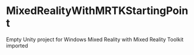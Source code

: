 # MixedRealityWithMRTKStartingPoint
Empty Unity project for Windows Mixed Reality with Mixed Reality Toolkit imported
